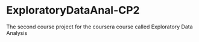 ExploratoryDataAnal-CP2
=======================

The second course project for the coursera course called Exploratory Data Analysis
